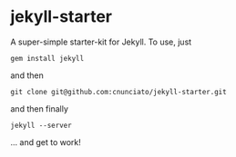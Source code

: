 jekyll-starter
==============

A super-simple starter-kit for Jekyll.  To use, just

    gem install jekyll

and then

	git clone git@github.com:cnunciato/jekyll-starter.git

and then finally

    jekyll --server

... and get to work!    